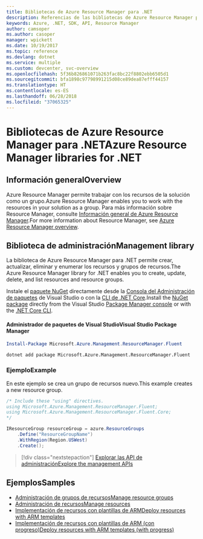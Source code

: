 ```yaml
---
title: Bibliotecas de Azure Resource Manager para .NET
description: Referencias de las bibliotecas de Azure Resource Manager para .NET
keywords: Azure, .NET, SDK, API, Resource Manager
author: camsoper
ms.author: casoper
manager: wpickett
ms.date: 10/19/2017
ms.topic: reference
ms.devlang: dotnet
ms.service: multiple
ms.custom: devcenter, svc-overview
ms.openlocfilehash: 5f36b826861071b263fac8bc22f8802ebb6505d1
ms.sourcegitcommit: bfa1898c97798991215d08ce89dea87efff44157
ms.translationtype: HT
ms.contentlocale: es-ES
ms.lasthandoff: 06/28/2018
ms.locfileid: "37065325"
---
```

# <a name="azure-resource-manager-libraries-for-net"></a><span data-ttu-id="fa9c1-104">Bibliotecas de Azure Resource Manager para .NET</span><span class="sxs-lookup"><span data-stu-id="fa9c1-104">Azure Resource Manager libraries for .NET</span></span>

## <a name="overview"></a><span data-ttu-id="fa9c1-105">Información general</span><span class="sxs-lookup"><span data-stu-id="fa9c1-105">Overview</span></span>

<span data-ttu-id="fa9c1-106">Azure Resource Manager permite trabajar con los recursos de la solución como un grupo.</span><span class="sxs-lookup"><span data-stu-id="fa9c1-106">Azure Resource Manager enables you to work with the resources in your solution as a group.</span></span>  <span data-ttu-id="fa9c1-107">Para más información sobre Resource Manager, consulte [Información general de Azure Resource Manager](https://docs.microsoft.com/azure/azure-resource-manager/resource-group-overview).</span><span class="sxs-lookup"><span data-stu-id="fa9c1-107">For more information about Resource Manager, see [Azure Resource Manager overview](https://docs.microsoft.com/azure/azure-resource-manager/resource-group-overview).</span></span>

## <a name="management-library"></a><span data-ttu-id="fa9c1-108">Biblioteca de administración</span><span class="sxs-lookup"><span data-stu-id="fa9c1-108">Management library</span></span>

<span data-ttu-id="fa9c1-109">La biblioteca de Azure Resource Manager para .NET permite crear, actualizar, eliminar y enumerar los recursos y grupos de recursos.</span><span class="sxs-lookup"><span data-stu-id="fa9c1-109">The Azure Resource Manager library for .NET enables you to create, update, delete, and list resources and resource groups.</span></span>

<span data-ttu-id="fa9c1-110">Instale el [paquete NuGet](https://www.nuget.org/packages/Microsoft.Azure.Management.ResourceManager.Fluent) directamente desde la [Consola del Administración de paquetes][PackageManager] de Visual Studio o con la [CLI de .NET Core][DotNetCLI].</span><span class="sxs-lookup"><span data-stu-id="fa9c1-110">Install the [NuGet package](https://www.nuget.org/packages/Microsoft.Azure.Management.ResourceManager.Fluent) directly from the Visual Studio [Package Manager console][PackageManager] or with the [.NET Core CLI][DotNetCLI].</span></span>

#### <a name="visual-studio-package-manager"></a><span data-ttu-id="fa9c1-111">Administrador de paquetes de Visual Studio</span><span class="sxs-lookup"><span data-stu-id="fa9c1-111">Visual Studio Package Manager</span></span>

```powershell
Install-Package Microsoft.Azure.Management.ResourceManager.Fluent
```

```bash
dotnet add package Microsoft.Azure.Management.ResourceManager.Fluent
```

### <a name="example"></a><span data-ttu-id="fa9c1-112">Ejemplo</span><span class="sxs-lookup"><span data-stu-id="fa9c1-112">Example</span></span>

<span data-ttu-id="fa9c1-113">En este ejemplo se crea un grupo de recursos nuevo.</span><span class="sxs-lookup"><span data-stu-id="fa9c1-113">This example creates a new resource group.</span></span>

```csharp
/* Include these "using" directives.
using Microsoft.Azure.Management.ResourceManager.Fluent;
using Microsoft.Azure.Management.ResourceManager.Fluent.Core;
*/

IResourceGroup resourceGroup = azure.ResourceGroups
    .Define("ResourceGroupName")
    .WithRegion(Region.USWest)
    .Create();
```

> [!div class="nextstepaction"]
> [<span data-ttu-id="fa9c1-114">Explorar las API de administración</span><span class="sxs-lookup"><span data-stu-id="fa9c1-114">Explore the management APIs</span></span>](/dotnet/api/overview/azure/resources/management)


## <a name="samples"></a><span data-ttu-id="fa9c1-115">Ejemplos</span><span class="sxs-lookup"><span data-stu-id="fa9c1-115">Samples</span></span>

* [<span data-ttu-id="fa9c1-116">Administración de grupos de recursos</span><span class="sxs-lookup"><span data-stu-id="fa9c1-116">Manage resource groups</span></span>](https://github.com/Azure-Samples/resources-dotnet-manage-resource-group)
* [<span data-ttu-id="fa9c1-117">Administración de recursos</span><span class="sxs-lookup"><span data-stu-id="fa9c1-117">Manage resources</span></span>](https://github.com/Azure-Samples/resources-dotnet-manage-resource)
* [<span data-ttu-id="fa9c1-118">Implementación de recursos con plantillas de ARM</span><span class="sxs-lookup"><span data-stu-id="fa9c1-118">Deploy resources with ARM templates</span></span>](https://github.com/Azure-Samples/resources-dotnet-deploy-using-arm-template)
* [<span data-ttu-id="fa9c1-119">Implementación de recursos con plantillas de ARM (con progreso)</span><span class="sxs-lookup"><span data-stu-id="fa9c1-119">Deploy resources with ARM templates (with progress)</span></span>](https://github.com/Azure-Samples/resources-dotnet-deploy-using-arm-template-with-progress)


[PackageManager]: https://docs.microsoft.com/nuget/tools/package-manager-console
[DotNetCLI]: https://docs.microsoft.com/dotnet/core/tools/dotnet-add-package
